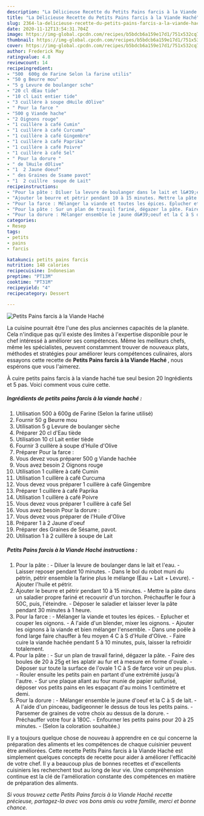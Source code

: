 ```yaml
---
description: "La Délicieuse Recette du Petits Pains farcis à la Viande Haché"
title: "La Délicieuse Recette du Petits Pains farcis à la Viande Haché"
slug: 2364-la-delicieuse-recette-du-petits-pains-farcis-a-la-viande-hache
date: 2020-11-12T13:54:31.704Z
image: https://img-global.cpcdn.com/recipes/b5bdcb6a159e17d1/751x532cq70/petits-pains-farcis-a-la-viande-hache-photo-principale-de-la-recette.jpg
thumbnail: https://img-global.cpcdn.com/recipes/b5bdcb6a159e17d1/751x532cq70/petits-pains-farcis-a-la-viande-hache-photo-principale-de-la-recette.jpg
cover: https://img-global.cpcdn.com/recipes/b5bdcb6a159e17d1/751x532cq70/petits-pains-farcis-a-la-viande-hache-photo-principale-de-la-recette.jpg
author: Frederick May
ratingvalue: 4.8
reviewcount: 14
recipeingredient:
- "500  600g de Farine Selon la farine utilis"
- "50 g Beurre mou"
- "5 g Levure de boulanger sche"
- "20 cl dEau tide"
- "10 cl Lait entier tide"
- "3 cuillère à soupe dHuile dOlive"
- " Pour la farce "
- "500 g Viande hache"
- "2 Oignons rouge"
- "1 cuillère à café Cumin"
- "1 cuillère à café Curcuma"
- "1 cuillère à café Gingembre"
- "1 cuillère à café Paprika"
- "1 cuillère à café Poivre"
- "1 cuillère à café Sel"
- " Pour la dorure "
- " de lHuile dOlive"
- "1  2 Jaune doeuf"
- " des Graines de Ssame pavot"
- "1  2 cuillre  soupe de Lait"
recipeinstructions:
- "Pour la pâte : Diluer la levure de boulanger dans le lait et l&#39;eau. Laisser reposer pendant 10 minutes. Dans le bol du robot muni du pétrin, pétrir ensemble la farine plus le mélange (Eau + Lait + Levure). Ajouter l&#39;huile et pétrir."
- "Ajouter le beurre et pétrir pendant 10 à 15 minutes. Mettre la pâte dans un saladier propre fariné et recouvrir d&#39;un torchon. Préchauffer le four à 50C, puis, l&#39;éteindre. Déposer le saladier et laisser lever la pâte pendant 30 minutes à 1 heure."
- "Pour la farce : Mélanger la viande et toutes les épices. Eplucher et couper les oignons. A l&#39;aide d&#39;un blender, mixer les oignons. Ajouter les oignons à la viande et bien mélanger l&#39;ensemble. Dans une poêle à fond large faire chauffer à feu moyen 4 C à S d&#39;Huile d&#39;Olive. Faire cuire la viande hachée pendant 5 à 10 minutes, puis, laisser la refroidir totalement."
- "Pour la pâte : Sur un plan de travail fariné, dégazer la pâte. Faire des boules de 20 à 25g et les aplatir au fur et à mesure en forme d&#39;ovale. Déposer sur toute la surface de l&#39;ovale 1 C à S de farce voir un peu plus. Rouler ensuite les petits pain en partant d&#39;une extrémité jusqu&#39;à l&#39;autre. Sur une plaque allant au four munie de papier sulfurisé, déposer vos petits pains en les espaçant d&#39;au moins 1 centimètre et demi."
- "Pour la dorure : Mélanger ensemble le jaune d&#39;oeuf et la C à S de lait. A l&#39;aide d&#39;un pinceau, badigeonner le dessus de tous les petits pains. Parsemer de graines de votre choix au dessus de la dorure. Préchauffer votre four à 180C. Enfourner les petits pains pour 20 à 25 minutes. (Selon la coloration souhaitée.)"
categories:
- Resep
tags:
- petits
- pains
- farcis

katakunci: petits pains farcis 
nutrition: 148 calories
recipecuisine: Indonesian
preptime: "PT13M"
cooktime: "PT31M"
recipeyield: "4"
recipecategory: Dessert

---
```



![Petits Pains farcis à la Viande Haché](https://img-global.cpcdn.com/recipes/b5bdcb6a159e17d1/751x532cq70/petits-pains-farcis-a-la-viande-hache-photo-principale-de-la-recette.jpg)

La cuisine pourrait être l'une des plus anciennes capacités de la planète. Cela n'indique pas qu'il existe des limites à l'expertise disponible pour le chef intéressé à améliorer ses compétences. Même les meilleurs chefs, même les spécialistes, peuvent constamment trouver de nouveaux plats, méthodes et stratégies pour améliorer leurs compétences culinaires, alors essayons cette recette de <strong> Petits Pains farcis à la Viande Haché </strong>, nous espérons que vous l'aimerez.

<!--inarticleads1-->

À cuire petits pains farcis à la viande haché tue seul besion 20 Ingrédients et 5 pas. Voici comment vous cuire cette.

##### Ingrédients de petits pains farcis à la viande haché :

1. Utilisation 500 à 600g de Farine (Selon la farine utilisé)
1. Fournir 50 g Beurre mou
1. Utilisation 5 g Levure de boulanger sèche
1. Préparer 20 cl d&#39;Eau tiède
1. Utilisation 10 cl Lait entier tiède
1. Fournir 3 cuillère à soupe d&#39;Huile d&#39;Olive
1. Préparer  Pour la farce :
1. Vous devez vous préparer 500 g Viande hachée
1. Vous avez besoin 2 Oignons rouge
1. Utilisation 1 cuillère à café Cumin
1. Utilisation 1 cuillère à café Curcuma
1. Vous devez vous préparer 1 cuillère à café Gingembre
1. Préparer 1 cuillère à café Paprika
1. Utilisation 1 cuillère à café Poivre
1. Vous devez vous préparer 1 cuillère à café Sel
1. Vous avez besoin  Pour la dorure :
1. Vous devez vous préparer  de l&#39;Huile d&#39;Olive
1. Préparer 1 à 2 Jaune d&#39;oeuf
1. Préparer  des Graines de Sésame, pavot.
1. Utilisation 1 à 2 cuillère à soupe de Lait




<!--inarticleads2-->

##### Petits Pains farcis à la Viande Haché instructions :

1. Pour la pâte : - Diluer la levure de boulanger dans le lait et l&#39;eau. - Laisser reposer pendant 10 minutes. - Dans le bol du robot muni du pétrin, pétrir ensemble la farine plus le mélange (Eau + Lait + Levure). - Ajouter l&#39;huile et pétrir.
1. Ajouter le beurre et pétrir pendant 10 à 15 minutes. - Mettre la pâte dans un saladier propre fariné et recouvrir d&#39;un torchon. Préchauffer le four à 50C, puis, l&#39;éteindre. - Déposer le saladier et laisser lever la pâte pendant 30 minutes à 1 heure.
1. Pour la farce : - Mélanger la viande et toutes les épices. - Eplucher et couper les oignons. - A l&#39;aide d&#39;un blender, mixer les oignons. - Ajouter les oignons à la viande et bien mélanger l&#39;ensemble. - Dans une poêle à fond large faire chauffer à feu moyen 4 C à S d&#39;Huile d&#39;Olive. - Faire cuire la viande hachée pendant 5 à 10 minutes, puis, laisser la refroidir totalement.
1. Pour la pâte : - Sur un plan de travail fariné, dégazer la pâte. - Faire des boules de 20 à 25g et les aplatir au fur et à mesure en forme d&#39;ovale. - Déposer sur toute la surface de l&#39;ovale 1 C à S de farce voir un peu plus. - Rouler ensuite les petits pain en partant d&#39;une extrémité jusqu&#39;à l&#39;autre. - Sur une plaque allant au four munie de papier sulfurisé, déposer vos petits pains en les espaçant d&#39;au moins 1 centimètre et demi.
1. Pour la dorure : - Mélanger ensemble le jaune d&#39;oeuf et la C à S de lait. - A l&#39;aide d&#39;un pinceau, badigeonner le dessus de tous les petits pains. - Parsemer de graines de votre choix au dessus de la dorure. - Préchauffer votre four à 180C. - Enfourner les petits pains pour 20 à 25 minutes. - (Selon la coloration souhaitée.)




<!--inarticleads1-->

<p>
Il y a toujours quelque chose de nouveau à apprendre en ce qui concerne la préparation des aliments et les compétences de chaque cuisinier peuvent être améliorées. Cette recette Petits Pains farcis à la Viande Haché est simplement quelques concepts de recette pour aider à améliorer l'efficacité de votre chef. Il y a beaucoup plus de bonnes recettes et d'excellents cuisiniers les recherchent tout au long de leur vie. Une compréhension continue est la clé de l'amélioration constante des compétences en matière de préparation des aliments.
</p>

<p>
<i>Si vous trouvez cette Petits Pains farcis à la Viande Haché recette précieuse, partagez-la avec vos bons amis ou votre famille, merci et bonne chance.</i>
</p>
